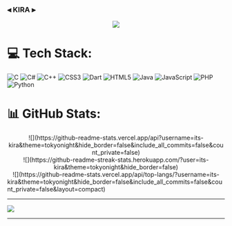        
### ⫷ KIRA ⫸

<p align="center">
  <img src="https://media.discordapp.net/attachments/857714045251878972/1106686979250339920/a_b1dea1b40ef236c3344879fb00322694.gif?width=800&height=320">
</p>


# 💻 Tech Stack:
![C](https://img.shields.io/badge/c-%2300599C.svg?style=for-the-badge&logo=c&logoColor=white) ![C#](https://img.shields.io/badge/c%23-%23239120.svg?style=for-the-badge&logo=c-sharp&logoColor=white) ![C++](https://img.shields.io/badge/c++-%2300599C.svg?style=for-the-badge&logo=c%2B%2B&logoColor=white) ![CSS3](https://img.shields.io/badge/css3-%231572B6.svg?style=for-the-badge&logo=css3&logoColor=white) ![Dart](https://img.shields.io/badge/dart-%230175C2.svg?style=for-the-badge&logo=dart&logoColor=white) ![HTML5](https://img.shields.io/badge/html5-%23E34F26.svg?style=for-the-badge&logo=html5&logoColor=white) ![Java](https://img.shields.io/badge/java-%23ED8B00.svg?style=for-the-badge&logo=openjdk&logoColor=white) ![JavaScript](https://img.shields.io/badge/javascript-%23323330.svg?style=for-the-badge&logo=javascript&logoColor=%23F7DF1E) ![PHP](https://img.shields.io/badge/php-%23777BB4.svg?style=for-the-badge&logo=php&logoColor=white) ![Python](https://img.shields.io/badge/python-3670A0?style=for-the-badge&logo=python&logoColor=ffdd54)
# 📊 GitHub Stats:

<div>
       <div align="center">
              ![](https://github-readme-stats.vercel.app/api?username=its-kira&theme=tokyonight&hide_border=false&include_all_commits=false&count_private=false)<br/>
![](https://github-readme-streak-stats.herokuapp.com/?user=its-kira&theme=tokyonight&hide_border=false)<br/>
![](https://github-readme-stats.vercel.app/api/top-langs/?username=its-
       </div>
</div>
kira&theme=tokyonight&hide_border=false&include_all_commits=false&count_private=false&layout=compact)

---
[![](https://visitcount.itsvg.in/api?id=its-kira&icon=0&color=0)](https://visitcount.itsvg.in)

<!-- Proudly created with GPRM ( https://gprm.itsvg.in ) --></p>
---


